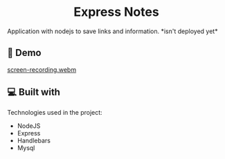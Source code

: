 <h1 align="center" id="title">Express Notes</h1>

<p align="center"></p>

<p id="description">Application with nodejs to save links and information. *isn't deployed yet*</p>

<h2>🚀 Demo</h2>

[screen-recording.webm](https://user-images.githubusercontent.com/88939356/190282814-566d9a4a-1045-4aa1-98bb-dd0ce453b4bc.webm)
<h2>💻 Built with</h2>

Technologies used in the project:

*   NodeJS
*   Express
*   Handlebars
*   Mysql
